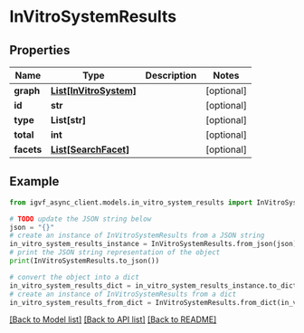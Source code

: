 # InVitroSystemResults


## Properties

Name | Type | Description | Notes
------------ | ------------- | ------------- | -------------
**graph** | [**List[InVitroSystem]**](InVitroSystem.md) |  | [optional] 
**id** | **str** |  | [optional] 
**type** | **List[str]** |  | [optional] 
**total** | **int** |  | [optional] 
**facets** | [**List[SearchFacet]**](SearchFacet.md) |  | [optional] 

## Example

```python
from igvf_async_client.models.in_vitro_system_results import InVitroSystemResults

# TODO update the JSON string below
json = "{}"
# create an instance of InVitroSystemResults from a JSON string
in_vitro_system_results_instance = InVitroSystemResults.from_json(json)
# print the JSON string representation of the object
print(InVitroSystemResults.to_json())

# convert the object into a dict
in_vitro_system_results_dict = in_vitro_system_results_instance.to_dict()
# create an instance of InVitroSystemResults from a dict
in_vitro_system_results_from_dict = InVitroSystemResults.from_dict(in_vitro_system_results_dict)
```
[[Back to Model list]](../README.md#documentation-for-models) [[Back to API list]](../README.md#documentation-for-api-endpoints) [[Back to README]](../README.md)


